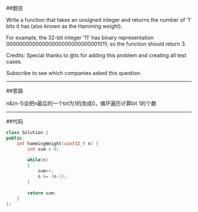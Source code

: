 ##题目

Write a function that takes an unsigned integer and returns the number of ’1' bits it has (also known as the Hamming weight).

For example, the 32-bit integer ’11' has binary representation 00000000000000000000000000001011, so the function should return 3.

Credits:
Special thanks to @ts for adding this problem and creating all test cases.

Subscribe to see which companies asked this question.

------

##思路

n&(n-1)会把n最后的一个bit为1的改成0，循环遍历计算bit 1的个数

------

##代码

```cpp
class Solution {
public:
    int hammingWeight(uint32_t n) {
        int sum = 0;
        
        while(n)
        {
            sum++;
            n &= (n-1);
        }
        
        return sum;
    }
};
```